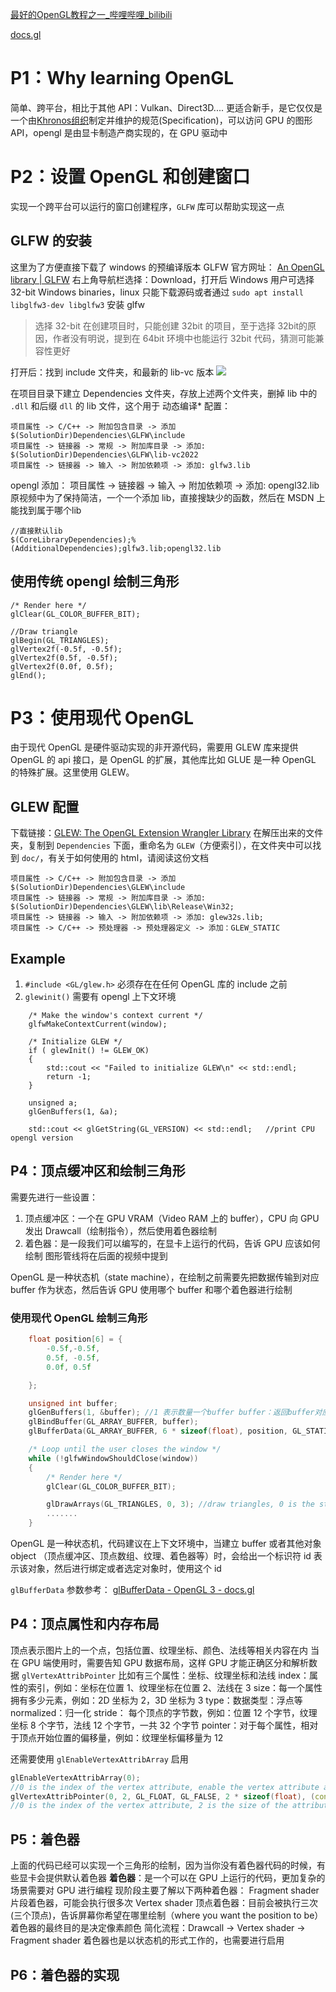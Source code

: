 [最好的OpenGL教程之一\_哔哩哔哩\_bilibili](https://www.bilibili.com/video/BV1MJ411u7Bc/?spm_id_from=333.337.search-card.all.click&vd_source=f8bf73f9a2b495eaf6f8446fa6016bc7)

[docs.gl](https://docs.gl/)

# P1：Why learning OpenGL
简单、跨平台，相比于其他 API：Vulkan、Direct3D.... 更适合新手，是它仅仅是一个由[Khronos组织](http://www.khronos.org/)制定并维护的规范(Specification)，可以访问 GPU 的图形 API，opengl 是由显卡制造产商实现的，在 GPU 驱动中


# P2：设置 OpenGL 和创建窗口

实现一个跨平台可以运行的窗口创建程序，`GLFW` 库可以帮助实现这一点

## GLFW 的安装
这里为了方便直接下载了 windows 的预编译版本
GLFW 官方网址： [An OpenGL library \| GLFW](https://www.glfw.org/)
右上角导航栏选择：Download，打开后 Windows 用户可选择 32-bit Windows binaries，linux 只能下载源码或者通过 `sudo apt install libglfw3-dev libglfw3` 安装 glfw
>选择 32-bit 在创建项目时，只能创建 32bit 的项目，至于选择 32bit的原因，作者没有明说，提到在 64bit 环境中也能运行 32bit 代码，猜测可能兼容性更好

打开后：找到 include 文件夹，和最新的 lib-vc 版本
![](http://cdn.ljc0606.cn/obsidian/202506252234202.png)

在项目目录下建立 Dependencies 文件夹，存放上述两个文件夹，删掉 lib 中的 `.dll` 和后缀 `dll` 的 lib 文件，这个用于 动态编译*
配置：
```
项目属性 -> C/C++ -> 附加包含目录 -> 添加 $(SolutionDir)Dependencies\GLFW\include
项目属性 -> 链接器 -> 常规 -> 附加库目录 -> 添加: $(SolutionDir)Dependencies\GLFW\lib-vc2022
项目属性 -> 链接器 -> 输入 -> 附加依赖项 -> 添加: glfw3.lib
```

opengl 添加：
项目属性 -> 链接器 -> 输入 -> 附加依赖项 -> 添加: opengl32.lib
原视频中为了保持简洁，一个一个添加 lib，直接搜缺少的函数，然后在 MSDN 上能找到属于哪个lib
```
//直接默认lib
$(CoreLibraryDependencies);%(AdditionalDependencies);glfw3.lib;opengl32.lib
```

## 使用传统 opengl 绘制三角形

```
/* Render here */
glClear(GL_COLOR_BUFFER_BIT);

//Draw triangle
glBegin(GL_TRIANGLES);
glVertex2f(-0.5f, -0.5f);
glVertex2f(0.5f, -0.5f);
glVertex2f(0.0f, 0.5f);
glEnd();
```

# P3：使用现代 OpenGL
由于现代 OpenGL 是硬件驱动实现的非开源代码，需要用 GLEW 库来提供 OpenGL 的 api 接口，是 OpenGL 的扩展，其他库比如 GLUE 是一种 OpenGL 的特殊扩展。这里使用 GLEW。

## GLEW 配置
下载链接：[GLEW: The OpenGL Extension Wrangler Library](https://glew.sourceforge.net/)
在解压出来的文件夹，复制到 `Dependencies` 下面，重命名为 `GLEW`（方便索引），在文件夹中可以找到 `doc/`，有关于如何使用的 html，请阅读这份文档

```
项目属性 -> C/C++ -> 附加包含目录 -> 添加 $(SolutionDir)Dependencies\GLEW\include
项目属性 -> 链接器 -> 常规 -> 附加库目录 -> 添加: $(SolutionDir)Dependencies\GLEW\lib\Release\Win32;
项目属性 -> 链接器 -> 输入 -> 附加依赖项 -> 添加: glew32s.lib;
项目属性 -> C/C++ -> 预处理器 -> 预处理器定义 -> 添加：GLEW_STATIC
```

## Example

1. `#include <GL/glew.h>` 必须存在在任何 OpenGL 库的 include 之前
2. `glewinit()` 需要有 opengl 上下文环境

```
    /* Make the window's context current */
    glfwMakeContextCurrent(window);

	/* Initialize GLEW */
	if ( glewInit() != GLEW_OK)
    {
        std::cout << "Failed to initialize GLEW\n" << std::endl;
		return -1;
	}

    unsigned a;
    glGenBuffers(1, &a);

	std::cout << glGetString(GL_VERSION) << std::endl;   //print CPU opengl version
```

## P4：顶点缓冲区和绘制三角形
需要先进行一些设置：
1. 顶点缓冲区：一个在 GPU VRAM（Video RAM 上的 buffer），CPU 向 GPU 发出 Drawcall（绘制指令），然后使用着色器绘制
2. 着色器：是一段我们可以编写的，在显卡上运行的代码，告诉 GPU 应该如何绘制
图形管线将在后面的视频中提到

OpenGL 是一种状态机（state machine），在绘制之前需要先把数据传输到对应 buffer 作为状态，然后告诉 GPU 使用哪个 buffer 和哪个着色器进行绘制

### 使用现代 OpenGL 绘制三角形

```C++
    float position[6] = {
        -0.5f,-0.5f,
        0.5f, -0.5f,
        0.0f, 0.5f

    };

    unsigned int buffer;
    glGenBuffers(1, &buffer); //1 表示数量一个buffer buffer：返回buffer对应的id
    glBindBuffer(GL_ARRAY_BUFFER, buffer);
    glBufferData(GL_ARRAY_BUFFER, 6 * sizeof(float), position, GL_STATIC_DRAW);   //define data type and uasge

    /* Loop until the user closes the window */
    while (!glfwWindowShouldClose(window))
    {
        /* Render here */
        glClear(GL_COLOR_BUFFER_BIT);

		glDrawArrays(GL_TRIANGLES, 0, 3); //draw triangles, 0 is the start index, 3 is the number of vertices
		.......
    }
```

OpenGL 是一种状态机，代码建议在上下文环境中，当建立 buffer 或者其他对象 object （顶点缓冲区、顶点数组、纹理、着色器等）时，会给出一个标识符 id 表示该对象，然后进行绑定或者选定对象时，使用这个 id

`glBufferData` 参数参考：
[glBufferData - OpenGL 3 - docs.gl](https://docs.gl/gl3/glBufferData)

## P4：顶点属性和内存布局
顶点表示图片上的一个点，包括位置、纹理坐标、颜色、法线等相关内容在内
当在 GPU 端使用时，需要告知 GPU 数据布局，这样 GPU 才能正确区分和解析数据
`glVertexAttribPointer` 比如有三个属性：坐标、纹理坐标和法线
index：属性的索引，例如：坐标在位置 1、纹理坐标在位置 2、法线在 3
size：每一个属性拥有多少元素，例如：2D 坐标为 2，3D 坐标为 3
type：数据类型：浮点等
normalized：归一化
stride： 每个顶点的字节数，例如：位置 12 个字节，纹理坐标 8 个字节，法线 12 个字节，一共 32 个字节
pointer：对于每个属性，相对于顶点开始位置的偏移量，例如：纹理坐标偏移量为 12

还需要使用 `glEnableVertexAttribArray` 启用
```c++
glEnableVertexAttribArray(0); 
//0 is the index of the vertex attribute, enable the vertex attribute array
glVertexAttribPointer(0, 2, GL_FLOAT, GL_FALSE, 2 * sizeof(float), (const void*)0); 
//0 is the index of the vertex attribute, 2 is the size of the attribute, GL_FLOAT is the data type, GL_FALSE means not normalized, 2 * sizeof(float) is the stride, (void*)0 is the offset

```

## P5：着色器
上面的代码已经可以实现一个三角形的绘制，因为当你没有着色器代码的时候，有些显卡会提供默认着色器
**着色器**：是一个可以在 GPU 上运行的代码，更加复杂的场景需要对 GPU 进行编程
现阶段主要了解以下两种着色器：
Fragment shader 片段着色器，可能会执行很多次
Vertex shader 顶点着色器：目前会被执行三次(三个顶点)，告诉屏幕你希望在哪里绘制（where you want the position to be）
着色器的最终目的是决定像素颜色
简化流程：Drawcall -> Vertex shader -> Fragment shader
着色器也是以状态机的形式工作的，也需要进行启用

## P6：着色器的实现
